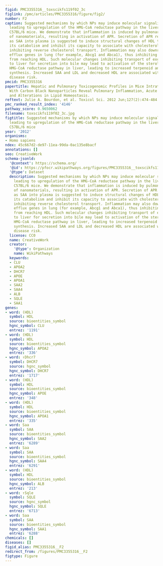 ```yaml
---
figid: PMC3355316__toxscikfs119f02_3c
figlink: /pmc/articles/PMC3355316/figure/fig2/
number: F2
caption: Suggested mechanisms by which NPs may induce molecular signaling cascades
  leading to upregulation of the HMG-CoA reductase pathway in the liver of exposed
  C57BL/6 mice. We demonstrate that inflammation is induced by pulmonary deposition
  of nanomaterials, resulting in activation of APR. Secretion of APR reactants such
  as SAA into plasma is suggested to induce structural changes of HDL that may increase
  its catabolism and inhibit its capacity to associate with cholesterol, thus potentially
  inhibiting reverse cholesterol transport. Inflammation may also downregulate cholesterol
  efflux genes in lung (for example, Abcg1 and Abca1), thus inhibiting cholesterol
  from reaching HDL. Such molecular changes inhibiting transport of excess cholesterol
  to liver for secretion into bile may lead to activation of the sterol-sensitive
  HMG-CoA reductase pathway in liver, leading to increased terpenoid and cholesterol
  synthesis. Increased SAA and LDL and decreased HDL are associated with cardiovascular
  disease risk.
pmcid: PMC3355316
papertitle: Hepatic and Pulmonary Toxicogenomic Profiles in Mice Intratracheally Instilled
  With Carbon Black Nanoparticles Reveal Pulmonary Inflammation, Acute Phase Response,
  and Alterations in Lipid Homeostasis.
reftext: Julie A. Bourdon, et al. Toxicol Sci. 2012 Jun;127(2):474-484.
pmc_ranked_result_index: '4146'
pathway_score: 0.9650062
filename: toxscikfs119f02_3c.jpg
figtitle: Suggested mechanisms by which NPs may induce molecular signaling cascades
  leading to upregulation of the HMG-CoA reductase pathway in the liver of exposed
  C57BL/6 mice
year: '2012'
organisms:
- Homo sapiens
ndex: 45c667d2-de97-11ea-99da-0ac135e8bacf
annotations: []
seo: CreativeWork
schema-jsonld:
  '@context': https://schema.org/
  '@id': https://pfocr.wikipathways.org/figures/PMC3355316__toxscikfs119f02_3c.html
  '@type': Dataset
  description: Suggested mechanisms by which NPs may induce molecular signaling cascades
    leading to upregulation of the HMG-CoA reductase pathway in the liver of exposed
    C57BL/6 mice. We demonstrate that inflammation is induced by pulmonary deposition
    of nanomaterials, resulting in activation of APR. Secretion of APR reactants such
    as SAA into plasma is suggested to induce structural changes of HDL that may increase
    its catabolism and inhibit its capacity to associate with cholesterol, thus potentially
    inhibiting reverse cholesterol transport. Inflammation may also downregulate cholesterol
    efflux genes in lung (for example, Abcg1 and Abca1), thus inhibiting cholesterol
    from reaching HDL. Such molecular changes inhibiting transport of excess cholesterol
    to liver for secretion into bile may lead to activation of the sterol-sensitive
    HMG-CoA reductase pathway in liver, leading to increased terpenoid and cholesterol
    synthesis. Increased SAA and LDL and decreased HDL are associated with cardiovascular
    disease risk.
  license: CC0
  name: CreativeWork
  creator:
    '@type': Organization
    name: WikiPathways
  keywords:
  - CLU
  - APOA2
  - DHCR7
  - APOE
  - APOA1
  - SAA2
  - SAA4
  - ALB
  - SQLE
  - SAA1
genes:
- word: (HDL)
  symbol: HDL
  source: bioentities_symbol
  hgnc_symbol: CLU
  entrez: '1191'
- word: (HDL)
  symbol: HDL
  source: bioentities_symbol
  hgnc_symbol: APOA2
  entrez: '336'
- word: ↑Dhcr7
  symbol: DHCR7
  source: hgnc_symbol
  hgnc_symbol: DHCR7
  entrez: '1717'
- word: (HDL)
  symbol: HDL
  source: bioentities_symbol
  hgnc_symbol: APOE
  entrez: '348'
- word: (HDL)
  symbol: HDL
  source: bioentities_symbol
  hgnc_symbol: APOA1
  entrez: '335'
- word: Saa
  symbol: SAA
  source: bioentities_symbol
  hgnc_symbol: SAA2
  entrez: '6289'
- word: Saa
  symbol: SAA
  source: bioentities_symbol
  hgnc_symbol: SAA4
  entrez: '6291'
- word: (HDL)
  symbol: HDL
  source: bioentities_symbol
  hgnc_symbol: ALB
  entrez: '213'
- word: ↑Sqle
  symbol: SQLE
  source: hgnc_symbol
  hgnc_symbol: SQLE
  entrez: '6713'
- word: Saa
  symbol: SAA
  source: bioentities_symbol
  hgnc_symbol: SAA1
  entrez: '6288'
chemicals: []
diseases: []
figid_alias: PMC3355316__F2
redirect_from: /figures/PMC3355316__F2
figtype: Figure
---
```

